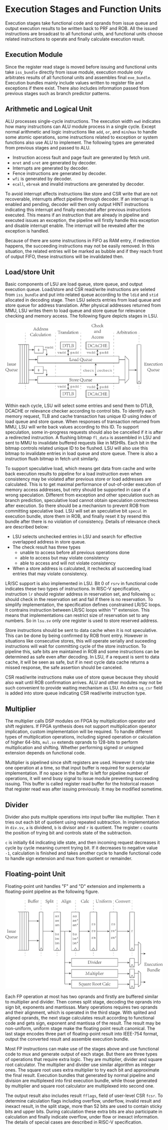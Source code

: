 # Execution Stages and Function Units

Execution stages take functional code and oprands from issue
queue and output execution results to be written back to PRF
and ROB. All the issued instructions are broadcast to all
functional units, and functional units choose related
instructions to operate and finally calculate execution result.

## Execution Module

Since the register read stage is moved before issuing and
functional units take `iss_bundle` directly from issue module,
execution module only arbitrates results of all functional
units and assembles final `exe_bundle`. Execution bundles
mainly include values written to register file and exceptions
if there exist. There also includes information passed from
previous stages such as branch predictor patterns.

## Arithmetic and Logical Unit

ALU processes single-cycle instructions. The execution width
`ewd` indicates how many instructions can ALU module process in
a single cycle. Except normal arithmetic and logic instructions
like `add`, `or`, and `min`/`max` to handle some atomic
operations, some instructions related to exception or system
functions also use ALU to implement. The following types are
generated from previous stages and passed to ALU.

- Instruction access fault and page fault are generated by
    fetch unit.
- `mret` and `sret` are generated by decoder.
- Interrupts are generated by decoder.
- Fence instructions are generated by decoder.
- `wfi` is generated by decoder.
- `ecall`, `ebreak` and invalid instructions are generated by
    decoder.

To avoid interrupt affects instructions like store and CSR
write that are not recoverable, interrupts affect pipeline
through decoder. If an interrupt is enabled and pending,
decoder will then only output HINT instructions indicating this
interrupt and finally executed after previous instructions
executed. This means if an instruction that are already in
pipeline and executed issues an exception, the pipeline will
firstly handle this exception and disable interrupt enable. The
interrupt will be revealed after the exception is handled.

Because of there are some instructions in FIFO as RAM entry, if
redirection happens, the succeeding instructions may not be
easily removed. In this situation, the related entries will be
marked as bubble and if they reach front of output FIFO, these
instructions will be invalidated then.

## Load/store Unit

Basic components of LSU are load queue, store queue, and output
execution queue. Load/store and CSR read/write instructions are
seleted from `iss_bundle` and put into related queue according
to the `ldid` and `stid` allocated in decoding stage. Then LSU
selects entries from load queue and store queue for address
translation. After physical addresses returned from MMU, LSU
writes them to load queue and store queue for relevance
checking and memory access. The following figure depicts stages
in LSU.

![LSU stages](fig/lsu.png)

Within each cycle, LSU will select some entries and send them
to DTLB, DCACHE or relevance checker according to control bits.
To identify each memory request, TLB and cache transaction has
unique ID using index of load queue and store queue. When
responses of transaction returned from MMU, LSU will write back
values according to this ID. To support speculation, some
in-progress requests should also be cancelled if it is after a
redirected instruction. A flushing bitmap `fl_data` is
assembled in LSU and sent to MMU to invalidate buffered
requests like in MSHRs. Each bit in the bitmap controls related
unique ID to be flushed. LSU will also use this bitmap to
invalidate entries in load queue and store queue. There is also
a instruction flush bitmap in fetch unit similarly.

To support speculative load, which means get data from cache
and write back execution results to pipeline for a load
instruction even when consistency may be violated after
previous store or load addresses are calculated. This is to get
maximal performance of out-of-order execution of memory access
addresses, but retry should be supported in case of a wrong
speculation. Different from exception and other speculation
such as branch prediction, speculative load cannot obtain
speculation correctness after execution. So there should be a
mechanism to prevent ROB from committing speculative load. LSU
will set an speculative bit `specul` in execution bundle, store
them in ROB, and finally reset it by resend this bundle after
there is no violation of consistency. Details of relevance
check are described below:

- LSU selects unchecked entries in LSU and search for
    effective overlapped address in store queue.
- The check result has three types
    - unable to access before all previous operations done
    - able to access but may violate consistency
    - able to access and will not violate consistency
- When a store address is calculated, it rechecks all
    succeeding load entries that may violate consistency.

LR/SC support is also implemented in LSU. Bit 0 of `rsrv` in
functional code indicates these two types of instructions. In
RISC-V specification, instruction `lr` should register address
in reservation set, and following `sc` should check in the
reservation set and fail if there is no reservation. To
simplify implementation, the specification defines constrained
LR/SC loops. It contrains instruction between LR/SC loops
within "I" extension. This means that implementations can
restrict size of reservation set to any numbers. So in `lsu.sv`
only one register is used to store reserved address.

Store instructions should be sent to data cache when it is not
speculative. This can be done by being confirmed by ROB front
entry. However in situations like consecutive stores, this will
operate serially and suceeding instructions will wait for
committing cycle of the store instruction. To pipeline this,
safe bits are maintained in ROB and some instructions can be
determined as safe even after decoding. In LSU, if a request
is sent to data cache, it will be seen as safe, but if in next
cycle data cache returns a missed response, the safe assertion
should be canceled.

CSR read/write instructions make use of store queue because
they should also wait until ROB confirmation arrives. ALU and
other modules may not be such convenient to provide waiting
mechanism as LSU. An extra `sq_csr` field is added into store
queue indicating CSR read/write instruction type.

## Multiplier

The multiplier calls DSP modules on FPGA by multiplication
operator and shift registers. If FPGA synthesis does not
support multiplication operator implication, custom
implementation will be required. To handle different types of
multiplication operations, including signed operation or
calculation of higher 64-bits, `mul.sv` extends oprands to
128-bits to perform multiplication and shifting. Whether
performing signed or unsigned extension depends on functional
code.

Multiplier is pipelined since shift registers are used. However
it only take one operation at a time, so that input buffer is
required for superscalar implementation. If no space in the
buffer is left for pipeline number of operations, it will send
busy signal to issue module preventing succeeding issuing. This
buffer is called register read buffer for the historical reason
that register read was after issuing previously. It may be
modified sometime.

## Divider

Divider also puts multiple operations into input buffer like
multiplier. Then it tries out each bit of quotient using
repeated subtraction. In implementation in `div.sv`, `a` is
dividend, `b` is divisor and `r` is quotient. The register `c`
counts the position of trying bit and controls state of the
subtraction.

`c` is initially 64 indicating idle state, and then incoming
request decreases it cycle by cycle meaning current trying bit.
If it decreases to negative value `-1`, calculation is finished
and takes another cycle to handle functional code to handle
sign extension and mux from quotient or remainder.

## Floating-point Unit

Floating-point unit handles "F" and "D" extension and
implements a floating-point pipeline as the following figure.

![Normal FPU pipeline](fig/fpu.png)

Each FP operation at most has two oprands and firstly are
buffered similar to multiplier and divider. Then comes split
stage, decoding the oprands into sign bit, exponents and
mantissas. Many operations requires two oprands and their
alignment, which is operated in the third stage. With splited
and aligned oprands, the next stage calculates result according
to functional code and gets sign, exponent and mantissa of the
result. The result may be non-uniform, uniform stage make the
floating point result canonical. The last stage encodes three
part of floating-point result into IEEE-754 format, output the
converted result and assemble execution bundle.

Most FP instructions can make use of the stages above and use
functional code to mux and generate output of each stage. But
there are three types of operations that require extra logic.
They are multiplier, divider and square root calculator. The
multiplier and divider use similar algorithm as integer ones.
The square root uses extra multiplier to try each bit and
approximate the final result. Execution bundles that generated
by normal pipeline and division are multiplexed into first
execution bundle, while those generated by multiplier and
square root calculator are multiplexed into second one.

The output result also includes result `fflags`, field of
user-level CSR `fcsr`. To determine calculation flags including
overflow, underflow, invalid result and inexact result, in the
split stage, more than 52 bits are used to contain sticky bits
and upper bits. During calculation these extra bits are also
participate in calculation and finally indicate overflow, under
flow or inexact information. The details of special cases are
described in RISC-V specification.
